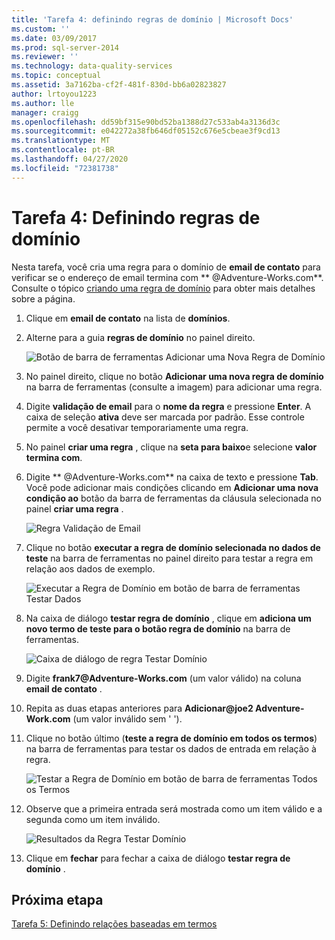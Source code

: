```yaml
---
title: 'Tarefa 4: definindo regras de domínio | Microsoft Docs'
ms.custom: ''
ms.date: 03/09/2017
ms.prod: sql-server-2014
ms.reviewer: ''
ms.technology: data-quality-services
ms.topic: conceptual
ms.assetid: 3a7162ba-cf2f-481f-830d-bb6a02823827
author: lrtoyou1223
ms.author: lle
manager: craigg
ms.openlocfilehash: dd59bf315e90bd52ba1388d27c533ab4a3136d3c
ms.sourcegitcommit: e042272a38fb646df05152c676e5cbeae3f9cd13
ms.translationtype: MT
ms.contentlocale: pt-BR
ms.lasthandoff: 04/27/2020
ms.locfileid: "72381738"
---
```

# <a name="task-4-setting-domain-rules"></a>Tarefa 4: Definindo regras de domínio
  Nesta tarefa, você cria uma regra para o domínio de **email de contato** para verificar se o endereço de email termina com ** \@Adventure-Works.com**. Consulte o tópico [criando uma regra de domínio](https://msdn.microsoft.com/library/hh510397.aspx) para obter mais detalhes sobre a página.  
  
1.  Clique em **email de contato** na lista de **domínios**.  
  
2.  Alterne para a guia **regras de domínio** no painel direito.  
  
     ![Botão de barra de ferramentas Adicionar uma Nova Regra de Domínio](../../2014/tutorials/media/et-settingdomainrules-01.jpg "Botão de barra de ferramentas Adicionar uma Nova Regra de Domínio")  
  
3.  No painel direito, clique no botão **Adicionar uma nova regra de domínio** na barra de ferramentas (consulte a imagem) para adicionar uma regra.  
  
4.  Digite **validação de email** para o **nome da regra** e pressione **Enter**. A caixa de seleção **ativa** deve ser marcada por padrão. Esse controle permite a você desativar temporariamente uma regra.  
  
5.  No painel **criar uma regra** , clique na **seta para baixo**e selecione **valor termina com**.  
  
6.  Digite ** \@Adventure-Works.com** na caixa de texto e pressione **Tab**. Você pode adicionar mais condições clicando em **Adicionar uma nova condição ao** botão da barra de ferramentas da cláusula selecionada no painel **criar uma regra** .  
  
     ![Regra Validação de Email](../../2014/tutorials/media/et-settingdomainrules-02.jpg "Regra Validação de Email")  
  
7.  Clique no botão **executar a regra de domínio selecionada no dados de teste** na barra de ferramentas no painel direito para testar a regra em relação aos dados de exemplo.  
  
     ![Executar a Regra de Domínio em botão de barra de ferramentas Testar Dados](../../2014/tutorials/media/et-settingdomainrules-03.jpg "Executar a Regra de Domínio em botão de barra de ferramentas Testar Dados")  
  
8.  Na caixa de diálogo **testar regra de domínio** , clique em **adiciona um novo termo de teste para o botão regra de domínio** na barra de ferramentas.  
  
     ![Caixa de diálogo de regra Testar Domínio](../../2014/tutorials/media/et-settingdomainrules-04.jpg "Caixa de diálogo de regra Testar Domínio")  
  
9. Digite **frank7\@Adventure-Works.com** (um valor válido) na coluna **email de contato** .  
  
10. Repita as duas etapas anteriores para **Adicionar\@joe2 Adventure-Work.com** (um valor inválido sem ' ').  
  
11. Clique no botão último (**teste a regra de domínio em todos os termos**) na barra de ferramentas para testar os dados de entrada em relação à regra.  
  
     ![Testar a Regra de Domínio em botão de barra de ferramentas Todos os Termos](../../2014/tutorials/media/et-settingdomainrules-05.jpg "Testar a Regra de Domínio em botão de barra de ferramentas Todos os Termos")  
  
12. Observe que a primeira entrada será mostrada como um item válido e a segunda como um item inválido.  
  
     ![Resultados da Regra Testar Domínio](../../2014/tutorials/media/et-settingdomainrules-06.jpg "Resultados da Regra Testar Domínio")  
  
13. Clique em **fechar** para fechar a caixa de diálogo **testar regra de domínio** .  
  
## <a name="next-step"></a>Próxima etapa  
 [Tarefa 5: Definindo relações baseadas em termos](../../2014/tutorials/task-5-setting-term-based-relationships.md)  
  
  
